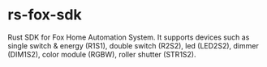 # rs-fox-sdk

Rust SDK for Fox Home Automation System. It supports devices such as single switch & energy (R1S1), double switch (R2S2), led (LED2S2), dimmer (DIM1S2), color module (RGBW), roller shutter (STR1S2).
